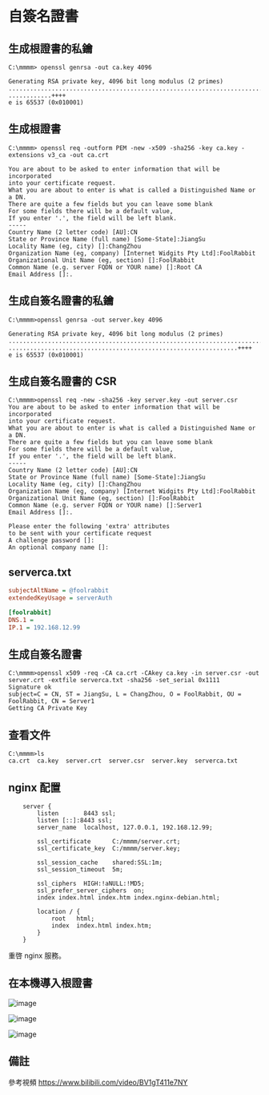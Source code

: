 # 自簽名證書

## 生成根證書的私鑰
```shell
C:\mmmm> openssl genrsa -out ca.key 4096

Generating RSA private key, 4096 bit long modulus (2 primes)
....................................................................................++++
............++++
e is 65537 (0x010001)
```

## 生成根證書
```shell
C:\mmmm> openssl req -outform PEM -new -x509 -sha256 -key ca.key -extensions v3_ca -out ca.crt

You are about to be asked to enter information that will be incorporated
into your certificate request.
What you are about to enter is what is called a Distinguished Name or a DN.
There are quite a few fields but you can leave some blank
For some fields there will be a default value,
If you enter '.', the field will be left blank.
-----
Country Name (2 letter code) [AU]:CN
State or Province Name (full name) [Some-State]:JiangSu
Locality Name (eg, city) []:ChangZhou
Organization Name (eg, company) [Internet Widgits Pty Ltd]:FoolRabbit
Organizational Unit Name (eg, section) []:FoolRabbit
Common Name (e.g. server FQDN or YOUR name) []:Root CA
Email Address []:.
```

## 生成自簽名證書的私鑰
```shell
C:\mmmm>openssl genrsa -out server.key 4096

Generating RSA private key, 4096 bit long modulus (2 primes)
...........................................................................++++
................................................................++++
e is 65537 (0x010001)
```

## 生成自簽名證書的 CSR
```shell
C:\mmmm>openssl req -new -sha256 -key server.key -out server.csr
You are about to be asked to enter information that will be incorporated
into your certificate request.
What you are about to enter is what is called a Distinguished Name or a DN.
There are quite a few fields but you can leave some blank
For some fields there will be a default value,
If you enter '.', the field will be left blank.
-----
Country Name (2 letter code) [AU]:CN
State or Province Name (full name) [Some-State]:JiangSu
Locality Name (eg, city) []:ChangZhou
Organization Name (eg, company) [Internet Widgits Pty Ltd]:FoolRabbit
Organizational Unit Name (eg, section) []:FoolRabbit
Common Name (e.g. server FQDN or YOUR name) []:Server1
Email Address []:.

Please enter the following 'extra' attributes
to be sent with your certificate request
A challenge password []:
An optional company name []:
```

## serverca.txt
```ini
subjectAltName = @foolrabbit
extendedKeyUsage = serverAuth

[foolrabbit]
DNS.1 = 
IP.1 = 192.168.12.99
```

## 生成自簽名證書
```shell
C:\mmmm>openssl x509 -req -CA ca.crt -CAkey ca.key -in server.csr -out server.crt -extfile serverca.txt -sha256 -set_serial 0x1111
Signature ok
subject=C = CN, ST = JiangSu, L = ChangZhou, O = FoolRabbit, OU = FoolRabbit, CN = Server1
Getting CA Private Key
```

## 查看文件
```shell
C:\mmmm>ls
ca.crt  ca.key  server.crt  server.csr  server.key  serverca.txt
```

## nginx 配置
```nginx
    server {
        listen       8443 ssl;
        listen [::]:8443 ssl;
        server_name  localhost, 127.0.0.1, 192.168.12.99;

        ssl_certificate      C:/mmmm/server.crt;
        ssl_certificate_key  C:/mmmm/server.key;

        ssl_session_cache    shared:SSL:1m;
        ssl_session_timeout  5m;

        ssl_ciphers  HIGH:!aNULL:!MD5;
        ssl_prefer_server_ciphers  on;
        index index.html index.htm index.nginx-debian.html;

        location / {
            root   html;
            index  index.html index.htm;
        }
    }
```
重啓 nginx 服務。

## 在本機導入根證書

![image](https://github.com/ssrlive/tips/assets/30760636/7b341295-2548-440b-bfd1-55600ac6ac47)

![image](https://github.com/ssrlive/tips/assets/30760636/40528715-fbc4-4da4-a23f-cf46241c5787)

![image](https://github.com/ssrlive/tips/assets/30760636/7c7ae00a-13e0-4843-86db-2b6e754acd54)

## 備註

參考視頻 https://www.bilibili.com/video/BV1gT411e7NY

